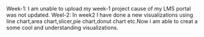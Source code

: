 Week-1:
        I am unable to upload my week-1 project cause of my LMS portal was not updated.
Weel-2:
        In week2 I have done a new visualizations using line chart,area chart,slicer,pie chart,donut chart etc.Now i am able to creat a some cool and understanding visualizations.
